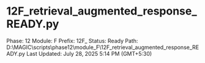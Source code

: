 # 12F_retrieval_augmented_response_READY.py

Phase: 12
Module: F
Prefix: 12F_
Status: Ready
Path: D:\MAGIC\scripts\phase12\module_F\12F_retrieval_augmented_response_READY.py
Last Updated: July 28, 2025 5:14 PM (GMT+5:30)